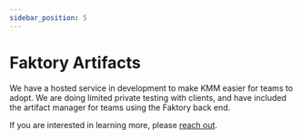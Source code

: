 ```yaml
---
sidebar_position: 5
---
```


# Faktory Artifacts

We have a hosted service in development to make KMM easier for teams to adopt. We are doing limited private testing with clients, and have included the artifact manager for teams using the Faktory back end.

If you are interested in learning more, please [reach out](https://touchlab.co/contact-us/).